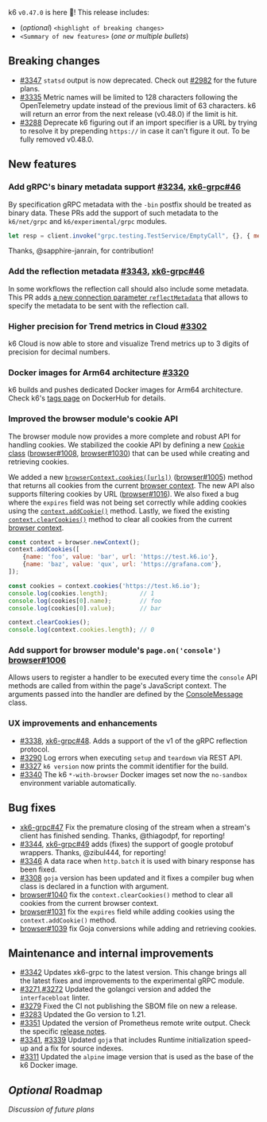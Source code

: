 k6 `v0.47.0` is here 🎉! This release includes:

- (_optional_) `<highlight of breaking changes>`
- `<Summary of new features>` (_one or multiple bullets_)

## Breaking changes

- [#3347](https://github.com/grafana/k6/pull/3347) `statsd` output is now deprecated. Check out [#2982](https://github.com/grafana/k6/issues/2982) for the future plans.
- [#3335](https://github.com/grafana/k6/pull/3335) Metric names will be limited to 128 characters following the OpenTelemetry update instead of the previous limit of 63 characters. k6 will return an error from the next release (v0.48.0) if the limit is hit.
- [#3288](https://github.com/grafana/k6/pull/3288) Deprecate k6 figuring out if an import specifier is a URL by trying to resolve it by prepending `https://` in case it can't figure it out. To be fully removed v0.48.0.

## New features

### Add gRPC's binary metadata support [#3234](https://github.com/grafana/k6/pull/3234), [xk6-grpc#46](https://github.com/grafana/xk6-grpc/pull/46)

By specification gRPC metadata with the `-bin` postfix should be treated as binary data. These PRs add the support of such metadata to the `k6/net/grpc` and `k6/experimental/grpc` modules.

```js
let resp = client.invoke("grpc.testing.TestService/EmptyCall", {}, { metadata: { "X-Load-Tester-bin": new Uint8Array([2, 200]) } })
```

Thanks, @sapphire-janrain, for contribution!

### Add the reflection metadata [#3343](https://github.com/grafana/k6/pull/3343), [xk6-grpc#46](https://github.com/grafana/xk6-grpc/pull/46)

In some workflows the reflection call should also include some metadata. This PR adds [a new connection parameter `reflectMetadata`](https://k6.io/docs/javascript-api/k6-net-grpc/client/client-connect/#connectparams) that allows to specify the metadata to be sent with the reflection call.

### Higher precision for Trend metrics in Cloud [#3302](https://github.com/grafana/k6/pull/3302)

k6 Cloud is now able to store and visualize Trend metrics up to 3 digits of precision for decimal numbers.

### Docker images for Arm64 architecture [#3320](https://github.com/grafana/k6/pull/3320)

k6 builds and pushes dedicated Docker images for Arm64 architecture. Check k6's [tags page](https://hub.docker.com/r/grafana/k6/tags) on DockerHub for details. 

### Improved the browser module's cookie API

The browser module now provides a more complete and robust API for handling cookies. We stabilized the cookie API by defining a new [`Cookie` class](https://k6.io/docs/javascript-api/k6-experimental/browser/browsercontext/cookie) ([browser#1008](https://github.com/grafana/xk6-browser/pull/1008), [browser#1030](https://github.com/grafana/xk6-browser/pull/1030)) that can be used while creating and retrieving cookies.

We added a new [`browserContext.cookies([urls])`](https://k6.io/docs/javascript-api/k6-experimental/browser/browsercontext/cookies/) ([browser#1005](https://github.com/grafana/xk6-browser/pull/1005)) method that returns all cookies from the current [browser context](https://k6.io/docs/javascript-api/k6-experimental/browser/browsercontext). The new API also supports filtering cookies by URL ([browser#1016](https://github.com/grafana/xk6-browser/pull/1016)). We also fixed a bug where the `expires` field was not being set correctly while adding cookies using the [`context.addCookie()`](https://k6.io/docs/javascript-api/k6-experimental/browser/browsercontext/addcookies/) method. Lastly, we fixed the existing [`context.clearCookies()`](https://k6.io/docs/javascript-api/k6-experimental/browser/browsercontext/clearcookies) method to clear all cookies from the current [browser context](https://k6.io/docs/javascript-api/k6-experimental/browser/browsercontext).

```js
const context = browser.newContext();
context.addCookies([
    {name: 'foo', value: 'bar', url: 'https://test.k6.io'},
    {name: 'baz', value: 'qux', url: 'https://grafana.com'},
]);

const cookies = context.cookies('https://test.k6.io');
console.log(cookies.length);         // 1
console.log(cookies[0].name);        // foo
console.log(cookies[0].value);       // bar

context.clearCookies();
console.log(context.cookies.length); // 0
```

### Add support for browser module's `page.on('console')` [browser#1006](https://github.com/grafana/xk6-browser/pull/1006)

Allows users to register a handler to be executed every time the `console` API methods are called from within the page's JavaScript context. The arguments passed into the handler are defined by the [ConsoleMessage](https://k6.io/docs/javascript-api/k6-experimental/browser/consolemessage/) class.

### UX improvements and enhancements

- [#3338](https://github.com/grafana/k6/pull/3338), [xk6-grpc#48](https://github.com/grafana/xk6-grpc/pull/48). Adds a support of the v1 of the gRPC reflection protocol.
- [#3290](https://github.com/grafana/k6/pull/3290) Log errors when executing `setup` and `teardown` via REST API.
- [#3327](https://github.com/grafana/k6/pull/3290) `k6 version` now prints the commit identifier for the build.
- [#3340](https://github.com/grafana/k6/pull/3340) The k6 ``*-with-browser`` Docker images set now the `no-sandbox` environment variable automatically.

## Bug fixes

- [xk6-grpc#47](https://github.com/grafana/xk6-grpc/pull/47) Fix the premature closing of the stream when a stream's client has finished sending. Thanks, @thiagodpf, for reporting!
- [#3344](https://github.com/grafana/k6/pull/3344), [xk6-grpc#49](https://github.com/grafana/xk6-grpc/pull/49) adds (fixes) the support of google protobuf wrappers. Thanks, @zibul444, for reporting!
- [#3346](https://github.com/grafana/k6/pull/3346) A data race when `http.batch` it is used with binary response has been fixed.
- [#3308](https://github.com/grafana/k6/pull/3308) `goja` version has been updated and it fixes a compiler bug when class is declared in a function with argument.
- [browser#1040](https://github.com/grafana/xk6-browser/pull/1040) fix the `context.clearCookies()` method to clear all cookies from the current browser context.
- [browser#1031](https://github.com/grafana/xk6-browser/pull/1031) fix the `expires` field while adding cookies using the `context.addCookie()` method.
- [browser#1039](https://github.com/grafana/xk6-browser/pull/1039) fix Goja conversions while adding and retrieving cookies.

## Maintenance and internal improvements

- [#3342](https://github.com/grafana/k6/pull/3342) Updates xk6-grpc to the latest version. This change brings all the latest fixes and improvements to the experimental gRPC module.
- [#3271](https://github.com/grafana/k6/pull/3271),[#3272](https://github.com/grafana/k6/pull/3272) Updated the golangci version and added the `interfacebloat` linter.
- [#3279](https://github.com/grafana/k6/pull/3279) Fixed the CI not publishing the SBOM file on new a release.
- [#3283](https://github.com/grafana/k6/pull/3283) Updated the Go version to 1.21.
- [#3351](https://github.com/grafana/k6/pull/3351) Updated the version of Prometheus remote write output. Check the specific [release notes](https://github.com/grafana/xk6-output-prometheus-remote/releases/tag/v0.3.0).
- [#3341](https://github.com/grafana/k6/pull/3341), [#3339](https://github.com/grafana/k6/pull/3339) Updated `goja` that includes Runtime initialization speed-up and a fix for source indexes. 
- [#3311](https://github.com/grafana/k6/pull/3311) Updated the `alpine` image version that is used as the base of the k6 Docker image.

## _Optional_ Roadmap

_Discussion of future plans_

